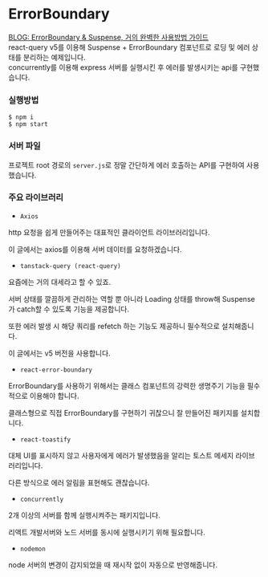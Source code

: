 # ErrorBoundary

[BLOG: ErrorBoundary & Suspense, 거의 완벽한 사용방법 가이드](https://lasbe.tistory.com/204)  
react-query v5를 이용해 Suspense + ErrorBoundary 컴포넌트로 로딩 및 에러 상태를 분리하는 예제입니다.  
concurrently를 이용해 express 서버를 실행시킨 후 에러를 발생시키는 api를 구현했습니다.

### 실행방법

```
$ npm i
$ npm start
```

### 서버 파일

프로젝트 root 경로의 `server.js`로 정말 간단하게 에러 호출하는 API를 구현하여 사용했습니다.

### 주요 라이브러리

- `Axios`

http 요청을 쉽게 만들어주는 대표적인 클라이언트 라이브러리입니다.

이 글에서는 axios를 이용해 서버 데이터를 요청하겠습니다.

- `tanstack-query (react-query)`

요즘에는 거의 대세라고 할 수 있죠.

서버 상태를 깔끔하게 관리하는 역할 뿐 아니라 Loading 상태를 throw해 Suspense가 catch할 수 있도록 기능을 제공합니다.

또한 에러 발생 시 해당 쿼리를 refetch 하는 기능도 제공하니 필수적으로 설치해줍니다.

이 글에서는 v5 버전을 사용합니다.

- `react-error-boundary`

ErrorBoundary를 사용하기 위해서는 클래스 컴포넌트의 강력한 생명주기 기능을 필수적으로 이용해야 합니다.

클래스형으로 직접 ErrorBoundary를 구현하기 귀찮으니 잘 만들어진 패키지를 설치합니다.

- `react-toastify`

대체 UI를 표시하지 않고 사용자에게 에러가 발생했음을 알리는 토스트 메세지 라이브러리입니다.

다른 방식으로 에러 알림을 표현해도 괜찮습니다.

- `concurrently`

2개 이상의 서버를 함께 실행시켜주는 패키지입니다.

리액트 개발서버와 노드 서버를 동시에 실행시키기 위해 필요합니다.

- `nodemon`

node 서버의 변경이 감지되었을 때 재시작 없이 자동으로 반영해줍니다.
